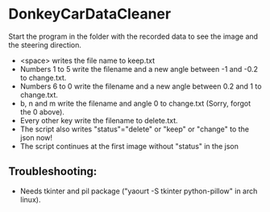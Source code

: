 # DonkeyCarDataCleaner

Start the program in the folder with the recorded data to see the image and the steering direction.

* \<space\> writes the file name to keep.txt
* Numbers 1 to 5 write the filename and a new angle between -1 and -0.2 to change.txt.
* Numbers 6 to 0 write the filename and a new angle between 0.2 and 1 to change.txt.
* b, n and m write the filename and angle 0 to change.txt (Sorry, forgot the 0 above).
* Every other key write the filename to delete.txt.
* The script also writes "status"="delete" or "keep" or "change" to the json now!
* The script continues at the first image without "status" in the json

## Troubleshooting:

* Needs tkinter and pil package ("yaourt -S tkinter python-pillow" in arch linux).

